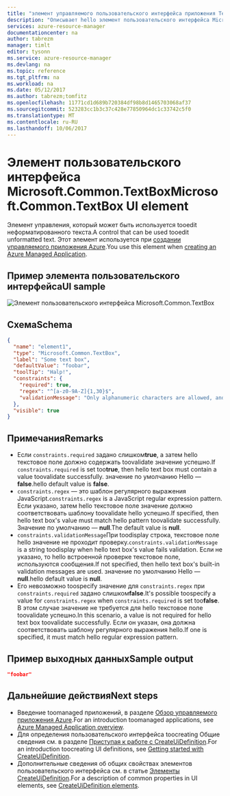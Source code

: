 ```yaml
---
title: "элемент управляемого пользовательского интерфейса приложения TextBox aaaAzure | Документы Microsoft"
description: "Описывает hello элемент пользовательского интерфейса Microsoft.Common.TextBox для управляемых приложений Azure"
services: azure-resource-manager
documentationcenter: na
author: tabrezm
manager: timlt
editor: tysonn
ms.service: azure-resource-manager
ms.devlang: na
ms.topic: reference
ms.tgt_pltfrm: na
ms.workload: na
ms.date: 05/12/2017
ms.author: tabrezm;tomfitz
ms.openlocfilehash: 11771cd1d689b720384df98b8d1465703068af37
ms.sourcegitcommit: 523283cc1b3c37c428e77850964dc1c33742c5f0
ms.translationtype: MT
ms.contentlocale: ru-RU
ms.lasthandoff: 10/06/2017
---
```

# <a name="microsoftcommontextbox-ui-element"></a><span data-ttu-id="ccdef-103">Элемент пользовательского интерфейса Microsoft.Common.TextBox</span><span class="sxs-lookup"><span data-stu-id="ccdef-103">Microsoft.Common.TextBox UI element</span></span>
<span data-ttu-id="ccdef-104">Элемент управления, который может быть используется tooedit неформатированного текста.</span><span class="sxs-lookup"><span data-stu-id="ccdef-104">A control that can be used tooedit unformatted text.</span></span> <span data-ttu-id="ccdef-105">Этот элемент используется при [создании управляемого приложения Azure](managed-application-publishing.md).</span><span class="sxs-lookup"><span data-stu-id="ccdef-105">You use this element when [creating an Azure Managed Application](managed-application-publishing.md).</span></span>

## <a name="ui-sample"></a><span data-ttu-id="ccdef-106">Пример элемента пользовательского интерфейса</span><span class="sxs-lookup"><span data-stu-id="ccdef-106">UI sample</span></span>
![Элемент пользовательского интерфейса Microsoft.Common.TextBox](./media/managed-application-elements/microsoft.common.textbox.png)

## <a name="schema"></a><span data-ttu-id="ccdef-108">Схема</span><span class="sxs-lookup"><span data-stu-id="ccdef-108">Schema</span></span>
```json
{
  "name": "element1",
  "type": "Microsoft.Common.TextBox",
  "label": "Some text box",
  "defaultValue": "foobar",
  "toolTip": "Halp!",
  "constraints": {
    "required": true,
    "regex": "^[a-z0-9A-Z]{1,30}$",
    "validationMessage": "Only alphanumeric characters are allowed, and hello value must be 1-30 characters long."
  },
  "visible": true
}
```

## <a name="remarks"></a><span data-ttu-id="ccdef-109">Примечания</span><span class="sxs-lookup"><span data-stu-id="ccdef-109">Remarks</span></span>
- <span data-ttu-id="ccdef-110">Если `constraints.required` задано слишком**true**, а затем hello текстовое поле должно содержать toovalidate значение успешно.</span><span class="sxs-lookup"><span data-stu-id="ccdef-110">If `constraints.required` is set too**true**, then hello text box must contain a value toovalidate successfully.</span></span> <span data-ttu-id="ccdef-111">значение по умолчанию Hello — **false**.</span><span class="sxs-lookup"><span data-stu-id="ccdef-111">hello default value is **false**.</span></span>
- <span data-ttu-id="ccdef-112">`constraints.regex` — это шаблон регулярного выражения JavaScript.</span><span class="sxs-lookup"><span data-stu-id="ccdef-112">`constraints.regex` is a JavaScript regular expression pattern.</span></span> <span data-ttu-id="ccdef-113">Если указано, затем hello текстовое поле значение должно соответствовать шаблону toovalidate hello успешно.</span><span class="sxs-lookup"><span data-stu-id="ccdef-113">If specified, then hello text box's value must match hello pattern toovalidate successfully.</span></span> <span data-ttu-id="ccdef-114">Значение по умолчанию — **null**.</span><span class="sxs-lookup"><span data-stu-id="ccdef-114">The default value is **null**.</span></span>
- <span data-ttu-id="ccdef-115">`constraints.validationMessage`При toodisplay строка, текстовое поле hello значение не проходит проверку.</span><span class="sxs-lookup"><span data-stu-id="ccdef-115">`constraints.validationMessage` is a string toodisplay when hello text box's value fails validation.</span></span> <span data-ttu-id="ccdef-116">Если не указано, то hello встроенной проверке текстовое поле, используются сообщения.</span><span class="sxs-lookup"><span data-stu-id="ccdef-116">If not specified, then hello text box's built-in validation messages are used.</span></span> <span data-ttu-id="ccdef-117">значение по умолчанию Hello — **null**.</span><span class="sxs-lookup"><span data-stu-id="ccdef-117">hello default value is **null**.</span></span>
- <span data-ttu-id="ccdef-118">Его невозможно toospecify значение для `constraints.regex` при `constraints.required` задано слишком**false**.</span><span class="sxs-lookup"><span data-stu-id="ccdef-118">It's possible toospecify a value for `constraints.regex` when `constraints.required` is set too**false**.</span></span> <span data-ttu-id="ccdef-119">В этом случае значение не требуется для hello текстовое поле toovalidate успешно.</span><span class="sxs-lookup"><span data-stu-id="ccdef-119">In this scenario, a value is not required for hello text box toovalidate successfully.</span></span> <span data-ttu-id="ccdef-120">Если он указан, она должна соответствовать шаблону регулярного выражения hello.</span><span class="sxs-lookup"><span data-stu-id="ccdef-120">If one is specified, it must match hello regular expression pattern.</span></span>

## <a name="sample-output"></a><span data-ttu-id="ccdef-121">Пример выходных данных</span><span class="sxs-lookup"><span data-stu-id="ccdef-121">Sample output</span></span>

```json
"foobar"
```

## <a name="next-steps"></a><span data-ttu-id="ccdef-122">Дальнейшие действия</span><span class="sxs-lookup"><span data-stu-id="ccdef-122">Next steps</span></span>
* <span data-ttu-id="ccdef-123">Введение toomanaged приложений, в разделе [Обзор управляемого приложения Azure](managed-application-overview.md).</span><span class="sxs-lookup"><span data-stu-id="ccdef-123">For an introduction toomanaged applications, see [Azure Managed Application overview](managed-application-overview.md).</span></span>
* <span data-ttu-id="ccdef-124">Для определения пользовательского интерфейса toocreating Общие сведения см. в разделе [Приступая к работе с CreateUiDefinition](managed-application-createuidefinition-overview.md).</span><span class="sxs-lookup"><span data-stu-id="ccdef-124">For an introduction toocreating UI definitions, see [Getting started with CreateUiDefinition](managed-application-createuidefinition-overview.md).</span></span>
* <span data-ttu-id="ccdef-125">Дополнительные сведения об общих свойствах элементов пользовательского интерфейса см. в статье [Элементы CreateUiDefinition](managed-application-createuidefinition-elements.md).</span><span class="sxs-lookup"><span data-stu-id="ccdef-125">For a description of common properties in UI elements, see [CreateUiDefinition elements](managed-application-createuidefinition-elements.md).</span></span>
